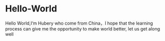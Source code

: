 # Hello-World
Hello World,I‘m Hubery who come from China，I hope that the learning process can give me the opportunity to make world better, let us get along well
